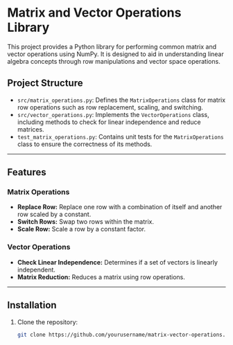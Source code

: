 # Matrix and Vector Operations Library

This project provides a Python library for performing common matrix and vector operations using NumPy. It is designed to aid in understanding linear algebra concepts through row manipulations and vector space operations.

## Project Structure

- `src/matrix_operations.py`: Defines the `MatrixOperations` class for matrix row operations such as row replacement, scaling, and switching.
- `src/vector_operations.py`: Implements the `VectorOperations` class, including methods to check for linear independence and reduce matrices.
- `test_matrix_operations.py`: Contains unit tests for the `MatrixOperations` class to ensure the correctness of its methods.

---

## Features

### Matrix Operations
- **Replace Row:** Replace one row with a combination of itself and another row scaled by a constant.
- **Switch Rows:** Swap two rows within the matrix.
- **Scale Row:** Scale a row by a constant factor.

### Vector Operations
- **Check Linear Independence:** Determines if a set of vectors is linearly independent.
- **Matrix Reduction:** Reduces a matrix using row operations.

---

## Installation

1. Clone the repository:
   ```bash
   git clone https://github.com/yourusername/matrix-vector-operations.git

